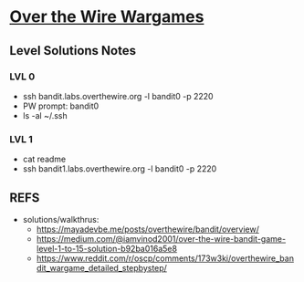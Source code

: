 # [Over the Wire Wargames](https://overthewire.org/wargames/bandit/)

## Level Solutions Notes

### LVL 0
- ssh bandit.labs.overthewire.org -l bandit0 -p 2220
- PW prompt: bandit0
- ls -al ~/.ssh

### LVL 1
- cat readme
- ssh bandit1.labs.overthewire.org -l bandit0 -p 2220

## REFS
- solutions/walkthrus:
  - https://mayadevbe.me/posts/overthewire/bandit/overview/
  - https://medium.com/@iamvinod2001/over-the-wire-bandit-game-level-1-to-15-solution-b92ba016a5e8
  - https://www.reddit.com/r/oscp/comments/173w3ki/overthewire_bandit_wargame_detailed_stepbystep/
